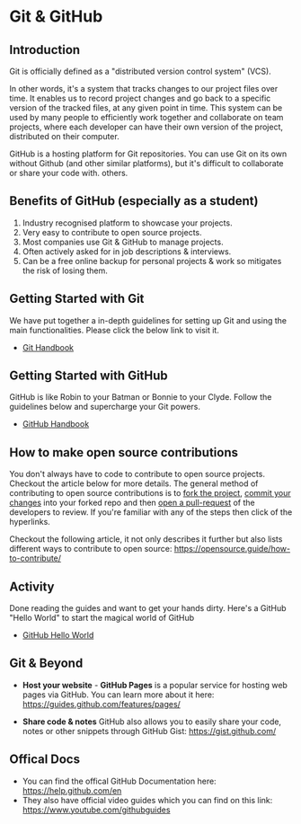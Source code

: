 # Git & GitHub 

## Introduction 

Git is officially defined as a "distributed version control system" (VCS). 

In other words, it's a system that tracks changes to our project files over time. It enables us to record project changes and go back to a specific version of the tracked files, at any given point in time.  This system can be used by many people to efficiently work together and collaborate on team projects, where each developer can have their own version of the project, distributed on their computer.

GitHub is a hosting platform for Git repositories. You can use Git on its own without Github (and other similar platforms), but it's difficult to collaborate or share your code with. others. 

## Benefits of GitHub (especially as a student)
1. Industry recognised platform to showcase your projects.  
2. Very easy to contribute to open source projects. 
3. Most companies use Git & GitHub to manage projects. 
4. Often actively asked for in job descriptions & interviews. 
5. Can be a free online backup for personal projects & work so mitigates the risk of losing them. 


## Getting Started with Git 

We have put together a in-depth guidelines for setting up Git and using the main functionalities. Please click the below link to visit it. 

- [Git Handbook](Git-handbook.md)


## Getting Started with GitHub 
GitHub is like Robin to your Batman or Bonnie to your Clyde. Follow the guidelines below and supercharge your Git powers. 
- [GitHub Handbook](GitHub-Handbook.md) 


## How to make open source contributions

You don't always have to code to contribute to open source projects. Checkout the article below for more details. The general method of contributing to open source contributions is to [fork the project](https://github.com/AUMSA/2020-MSA-content/blob/master/Workshops/Git%20&%20GitHub/GitHub-Handbook.md#forking-projects-on-github), [commit your changes](https://github.com/AUMSA/2020-MSA-content/blob/master/Workshops/Git%20%26%20GitHub/Git-handbook.md#staging--commiting) into your forked repo and then [open a pull-request](https://github.com/AUMSA/2020-MSA-content/blob/master/Workshops/Git%20&%20GitHub/GitHub-Handbook.md#creating-a-pull-req) of the developers to review. If you're familiar with any of the steps then click of the hyperlinks. 

Checkout the following article, it not only describes it further but also lists different ways to contribute to open source: https://opensource.guide/how-to-contribute/
 

## Activity 
Done reading the guides and want to get your hands dirty. Here's a GitHub "Hello World" to start the magical world of GitHub

- [GitHub Hello World](https://guides.github.com/activities/hello-world/)


## Git & Beyond 

- **Host your website** - **GitHub Pages** is a popular service for hosting web pages via GitHub. You can learn more about it here: https://guides.github.com/features/pages/

- **Share code & notes** GitHub also allows you to easily share your code, notes or other snippets through GitHub Gist: https://gist.github.com/

## Offical Docs 
- You can find the offical GitHub Documentation here: https://help.github.com/en
- They also have official video guides which you can find on this link: https://www.youtube.com/githubguides
